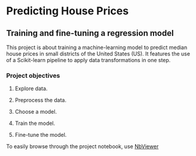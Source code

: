 # Predicting House Prices

## Training and fine-tuning a regression model

This project is about training a machine-learning model to predict median house prices in small districts of the United States (US). It features the use of a Scikit-learn pipeline to apply data transformations in one&nbsp;step.

### Project objectives

1. Explore data.

2. Preprocess the data.

3. Choose a model.

4. Train the model.

5. Fine-tune the model.
  
To easily browse through the project notebook, use [NbViewer](https://nbviewer.jupyter.org/github/shambhavithakur/hands-on-ml-house-price-pred/blob/master/hands-on-ml-house-price-pred.ipynb)
